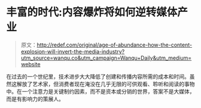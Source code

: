 # 丰富的时代:内容爆炸将如何逆转媒体产业

> 原文：<http://redef.com/original/age-of-abundance-how-the-content-explosion-will-invert-the-media-industry?utm_source=wanqu.co&utm_campaign=Wanqu+Daily&utm_medium=website>

在过去的一个世纪里，技术进步大大降低了创建和传播内容所需的成本和时间。虽然这解放了艺术家，但消费者现在淹没在几乎无限的可供观看、聆听和阅读的事物中。在一个注意力是关键制约因素，而不是资本或分销的世界，答案不是大媒体，而是有影响力的策展人。